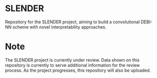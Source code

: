# SLENDER
Repository for the SLENDER project, aiming to build a convolutional DEBI-NN scheme with novel interpretability approaches.

# Note
The SLENDER project is currently under review. Data shown on this repository is currently to serve additional information for the review process. As the project progresses, this repository will also be uploaded.
